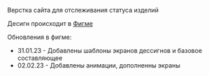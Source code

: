 Верстка сайта для отслеживания статуса изделий

Десигн происходит в [Фигме](https://www.figma.com/file/E7F4827UxPterFMfjO4Dht/FplusServerStatus?node-id=0%3A1&t=LVMEJlm1SjYz3huK-1)

Обновления в фигме:
* 31.01.23 - Добавлены шаблоны экранов дессигнов и базовое составляющее
* 02.02.23 - Добавлены анимации, дополненны экраны
